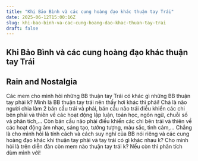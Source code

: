 ```yaml
---
title: "Khi Bảo Bình và các cung hoàng đạo khác thuận tay Trái"
date: 2025-06-12T15:00:16Z
slug: khi-bao-binh-va-cac-cung-hoang-dao-khac-thuan-tay-trai
draft: false
---
```


## Khi Bảo Bình và các cung hoàng đạo khác thuận tay Trái

## Rain and Nostalgia

Các mem cho mình hỏi những BB thuận tay Trái có khác gì những BB thuận tay phải k? Mình là BB thuận tay trái nên thấy hơi khác thì phải! Chả là não người chia làm 2 bán cầu trái và phải, bán cầu não trái điều khiển các chi bên phải và thiên về các hoạt động lập luận, toán học, ngôn ngữ, chuỗi số và phân tích,... Còn bán cầu não phải điều khiển các chi bên trái và thiên về các hoạt động âm nhạc, sáng tạo, tưởng tượng, màu sắc, tình cảm,... Chẳng là cho mình hỏi là tính cách và cách suy nghĩ của BB nói riêng và các cung hoàng đạo khác khi thuận tay phải và tay trái có gì khác nhau k? Cho mình hỏi là trên diễn đàn còn mem nào thuận tay trái k? Nếu còn thì phân tích dùm mình với!